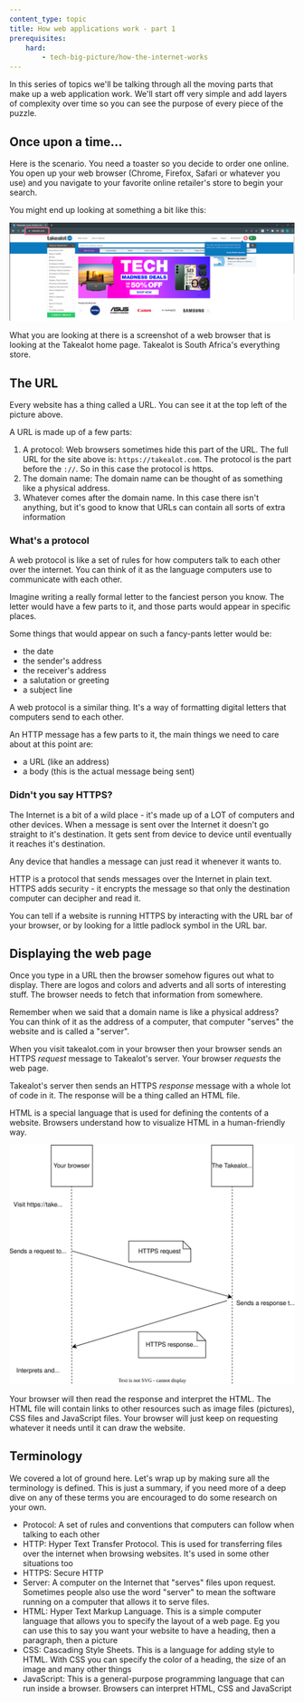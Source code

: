 ```yaml
---
content_type: topic
title: How web applications work - part 1
prerequisites:
    hard:
        - tech-big-picture/how-the-internet-works
---
```


In this series of topics we'll be talking through all the moving parts that make up a web application work. We'll start off very simple and add layers of complexity over time so you can see the purpose of every piece of the puzzle.

## Once upon a time...

Here is the scenario. You need a toaster so you decide to order one online. You open up your web browser (Chrome, Firefox, Safari or whatever you use) and you navigate to your favorite online retailer's store to begin your search.

You might end up looking at something a bit like this:

![](takealot_home.png)

What you are looking at there is a screenshot of a web browser that is looking at the Takealot home page. Takealot is South Africa's everything store.

## The URL

Every website has a thing called a URL. You can see it at the top left of the picture above. 

A URL is made up of a few parts:

1. A protocol: Web browsers sometimes hide this part of the URL. The full URL for the site above is: `https://takealot.com`. The protocol is the part before the `://`. So in this case the protocol is https.
2. The domain name: The domain name can be thought of as something like a physical address. 
3. Whatever comes after the domain name. In this case there isn't anything, but it's good to know that URLs can contain all sorts of extra information

### What's a protocol

A web protocol is like a set of rules for how computers talk to each other over the internet. You can think of it as the language computers use to communicate with each other.

Imagine writing a really formal letter to the fanciest person you know. The letter would have a few parts to it, and those parts would appear in specific places. 

Some things that would appear on such a fancy-pants letter would be:

- the date
- the sender's address
- the receiver's address
- a salutation or greeting
- a subject line

A web protocol is a similar thing. It's a way of formatting digital letters that computers send to each other.

An HTTP message has a few parts to it, the main things we need to care about at this point are:

- a URL (like an address)
- a body (this is the actual message being sent)

### Didn't you say HTTPS?

The Internet is a bit of a wild place - it's made up of a LOT of computers and other devices. When a message is sent over the Internet it doesn't go straight to it's destination. It gets sent from device to device until eventually it reaches it's destination.

Any device that handles a message can just read it whenever it wants to. 

HTTP is a protocol that sends messages over the Internet in plain text. HTTPS adds security - it encrypts the message so that only the destination computer can decipher and read it.

You can tell if a website is running HTTPS by interacting with the URL bar of your browser, or by looking for a little padlock symbol in the URL bar.

## Displaying the web page 

Once you type in a URL then the browser somehow figures out what to display. There are logos and colors and adverts and all sorts of interesting stuff. The browser needs to fetch that information from somewhere.

Remember when we said that a domain name is like a physical address? You can think of it as the address of a computer, that computer "serves" the website and is called a "server".

When you visit takealot.com in your browser then your browser sends an HTTPS *request* message to Takealot's server. Your browser *requests* the web page.

Takealot's server then sends an HTTPS *response* message with a whole lot of code in it. The response will be a thing called an HTML file.

HTML is a special language that is used for defining the contents of a website. Browsers understand how to visualize HTML in a human-friendly way.

![](request-response.drawio.svg)

Your browser will then read the response and interpret the HTML. The HTML file will contain links to other resources such as image files (pictures), CSS files and JavaScript files. Your browser will just keep on requesting whatever it needs until it can draw the website.

## Terminology

We covered a lot of ground here. Let's wrap up by making sure all the terminology is defined. This is just a summary, if you need more of a deep dive on any of these terms you are encouraged to do some research on your own.

- Protocol: A set of rules and conventions that computers can follow when talking to each other
- HTTP: Hyper Text Transfer Protocol. This is used for transferring files over the internet when browsing websites. It's used in some other situations too
- HTTPS: Secure HTTP
- Server: A computer on the Internet that "serves" files upon request. Sometimes people also use the word "server" to mean the software running on a computer that allows it to serve files. 
- HTML: Hyper Text Markup Language. This is a simple computer language that allows you to specify the layout of a web page. Eg you can use this to say you want your website to have a heading, then a paragraph, then a picture
- CSS: Cascading Style Sheets. This is a language for adding style to HTML. With CSS you can specify the color of a heading, the size of an image and many other things
- JavaScript: This is a general-purpose programming language that can run inside a browser. Browsers can interpret HTML, CSS and JavaScript


